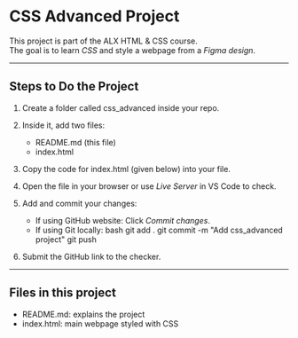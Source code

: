 # CSS Advanced Project

This project is part of the ALX HTML & CSS course.  
The goal is to learn *CSS* and style a webpage from a *Figma design*.

---

## Steps to Do the Project

1. Create a folder called css_advanced inside your repo.
2. Inside it, add two files:
   - README.md (this file)
   - index.html
3. Copy the code for index.html (given below) into your file.
4. Open the file in your browser or use *Live Server* in VS Code to check.
5. Add and commit your changes:
   - If using GitHub website: Click *Commit changes*.
   - If using Git locally:
     bash
     git add .
     git commit -m "Add css_advanced project"
     git push
     
6. Submit the GitHub link to the checker.

---

## Files in this project
- README.md: explains the project
- index.html: main webpage styled with CSS
